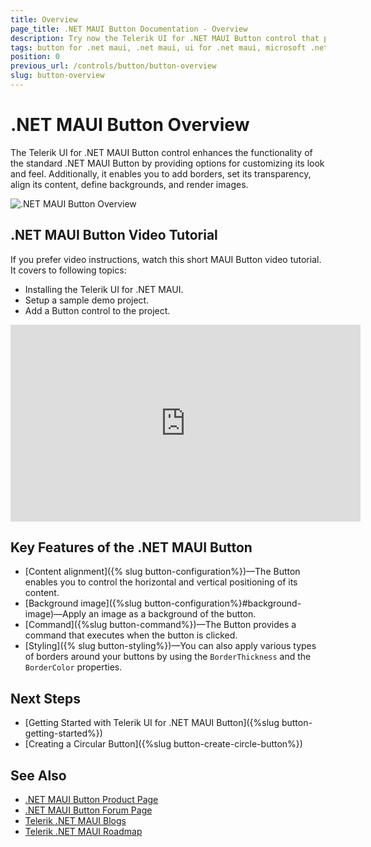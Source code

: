 ```yaml
---
title: Overview
page_title: .NET MAUI Button Documentation - Overview
description: Try now the Telerik UI for .NET MAUI Button control that provides various options for customizing its look and feel.
tags: button for .net maui, .net maui, ui for .net maui, microsoft .net maui
position: 0
previous_url: /controls/button/button-overview
slug: button-overview
---
```


# .NET MAUI Button Overview

The Telerik UI for .NET MAUI Button control enhances the functionality of the standard .NET MAUI Button by providing options for customizing its look and feel. Additionally, it enables you to add borders, set its transparency, align its content, define backgrounds, and render images.

![.NET MAUI Button Overview](images/button-overview.png "Button for .NET MAUI")

## .NET MAUI Button Video Tutorial

If you prefer video instructions, watch this short MAUI Button video tutorial. It covers to following topics:
* Installing the Telerik UI for .NET MAUI.
* Setup a sample demo project.
* Add a Button control to the project.

<iframe width="560" height="315" src="https://www.youtube.com/embed/WQe9qcoURRk?si=3z0OPOMJZKCxZw7O" title="Getting Started with Telerik UI for .NET MAUI: Installation and First Control Demo with Button" frameborder="0" allow="accelerometer; autoplay; clipboard-write; encrypted-media; gyroscope; picture-in-picture; web-share" referrerpolicy="strict-origin-when-cross-origin" allowfullscreen></iframe>

## Key Features of the .NET MAUI Button

* [Content alignment]({% slug button-configuration%})&mdash;The Button enables you to control the horizontal and vertical positioning of its content.
* [Background image]({%slug button-configuration%}#background-image)&mdash;Apply an image as a background of the button.
* [Command]({%slug button-command%})&mdash;The Button provides a command that executes when the button is clicked.
* [Styling]({% slug button-styling%})&mdash;You can also apply various types of borders around your buttons by using the `BorderThickness` and the `BorderColor` properties.

## Next Steps

- [Getting Started with Telerik UI for .NET MAUI Button]({%slug button-getting-started%})
- [Creating a Circular Button]({%slug button-create-circle-button%})

## See Also

- [.NET MAUI Button Product Page](https://www.telerik.com/maui-ui/button)
- [.NET MAUI Button Forum Page](https://www.telerik.com/forums/maui?tagId=1764)
- [Telerik .NET MAUI Blogs](https://www.telerik.com/blogs/mobile-net-maui)
- [Telerik .NET MAUI Roadmap](https://www.telerik.com/support/whats-new/maui-ui/roadmap)